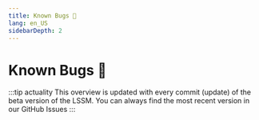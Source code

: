 ```yaml
---
title: Known Bugs 🐛
lang: en_US
sidebarDepth: 2
---
```


# Known Bugs :bug:

:::tip actuality
This overview is updated with every commit (update) of the beta version of the LSSM. You can always find the most recent version in our <a :href="$theme.variables.github + '/issues?q=is%3Aissue+is%3Aopen+label%3Abug'" target="_blank">GitHub Issues</a>
:::

<bugs no-bugs="There are no known Bugs currently!"></bugs>
